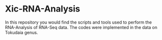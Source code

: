 # Xic-RNA-Analysis
In this repository you would find the scripts and tools used to perform the RNA-Analysis of RNA-Seq data. The codes were implemented in the data on Tokudaia genus. 
